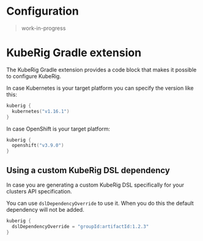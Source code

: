 # Configuration

> work-in-progress

# KubeRig Gradle extension
The KubeRig Gradle extension provides a code block that makes it possible to configure KubeRig.

In case Kubernetes is your target platform you can specify the version like this: 
```kotlin
kuberig {
  kubernetes("v1.16.1")
}
```

In case OpenShift is your target platform:
```kotlin
kuberig {
  openshift("v3.9.0")
}
```

## Using a custom KubeRig DSL dependency
In case you are generating a custom KubeRig DSL specifically for your clusters API specification.

You can use `dslDependencyOverride` to use it. When you do this the default dependency will not be added.
```kotlin
kuberig {
  dslDependencyOverride = "groupId:artifactId:1.2.3"
}
```